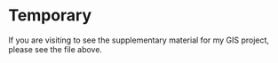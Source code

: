 # Temporary

If you are visiting to see the supplementary material for my GIS project, please see the file above.
